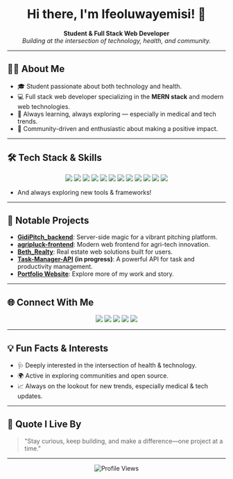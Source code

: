 <!--
🌟 Ifeoluwayemisi's GitHub Profile README 🌟
-->

<h1 align="center">Hi there, I'm Ifeoluwayemisi! 👋</h1>

<p align="center">
  <b>Student & Full Stack Web Developer</b><br>
  <i>Building at the intersection of technology, health, and community.</i>
</p>

---

## 👩‍💻 About Me

- 🎓 Student passionate about both technology and health.
- 💻 Full stack web developer specializing in the **MERN stack** and modern web technologies.
- 🌱 Always learning, always exploring — especially in medical and tech trends.
- 🤝 Community-driven and enthusiastic about making a positive impact.

---

## 🛠️ Tech Stack & Skills

<p align="center">
  <img src="https://img.shields.io/badge/JavaScript-F7DF1E?logo=javascript&logoColor=black" />
  <img src="https://img.shields.io/badge/TypeScript-3178C6?logo=typescript&logoColor=white" />
  <img src="https://img.shields.io/badge/React-61DAFB?logo=react&logoColor=black" />
  <img src="https://img.shields.io/badge/Node.js-339933?logo=node.js&logoColor=white" />
  <img src="https://img.shields.io/badge/Express-000000?logo=express&logoColor=white" />
  <img src="https://img.shields.io/badge/MongoDB-47A248?logo=mongodb&logoColor=white" />
  <img src="https://img.shields.io/badge/Prisma-2D3748?logo=prisma&logoColor=white" />
  <img src="https://img.shields.io/badge/HTML5-E34F26?logo=html5&logoColor=white" />
  <img src="https://img.shields.io/badge/CSS3-1572B6?logo=css3&logoColor=white" />
  <img src="https://img.shields.io/badge/Git-F05032?logo=git&logoColor=white" />
  <img src="https://img.shields.io/badge/GitHub-181717?logo=github&logoColor=white" />
  <img src="https://img.shields.io/badge/Database-4db33d?logo=database&logoColor=white" />
</p>

- And always exploring new tools & frameworks!

---

## 🚀 Notable Projects

- [**GidiPitch_backend**](https://github.com/morphyix/GidiPitch_backend): Server-side magic for a vibrant pitching platform.
- [**agripluck-frontend**](https://github.com/Cyncra-Lab/agripluck-frontend): Modern web frontend for agri-tech innovation.
- [**Beth_Realty**](https://github.com/Ifeoluwayemisi/Beth_Realty): Real estate web solutions built for users.
- [**Task-Manager-API**](https://github.com/Ifeoluwayemisi/Task-Manager-API) <b>(in progress)</b>: A powerful API for task and productivity management.
- [**Portfolio Website**](https://olayoderacheal.netlify.app/): Explore more of my work and story.

---

## 🌐 Connect With Me

<p align="center">
  <a href="https://olayoderacheal.netlify.app/" target="_blank"><img src="https://img.shields.io/badge/Portfolio-181717?logo=About.me&logoColor=white" /></a>
  <a href="https://www.instagram.com/studio_chelle_hub/?utm_source=qr&r=nametag" target="_blank"><img src="https://img.shields.io/badge/Instagram-E4405F?logo=instagram&logoColor=white" /></a>
  <a href="https://x.com/destinifeoluwa?t=41uPuUNrLfGTwKOKNtCkhQ&s=09" target="_blank"><img src="https://img.shields.io/badge/X-1DA1F2?logo=x&logoColor=white" /></a>
  <a href="https://www.linkedin.com/in/olayode-rachael-3060a0340?utm_source=share&utm_campaign=share_via&utm_content=profile&utm_medium=android_app" target="_blank"><img src="https://img.shields.io/badge/LinkedIn-0077B5?logo=linkedin&logoColor=white" /></a>
  <a href="https://github.com/Ifeoluwayemisi/" target="_blank"><img src="https://img.shields.io/badge/GitHub-181717?logo=github&logoColor=white" /></a>
</p>

---

## 💡 Fun Facts & Interests

- 🩺 Deeply interested in the intersection of health & technology.
- 🌍 Active in exploring communities and open source.
- 📈 Always on the lookout for new trends, especially medical & tech updates.

---

## 📝 Quote I Live By

> "Stay curious, keep building, and make a difference—one project at a time."

---

<p align="center">
  <img src="https://komarev.com/ghpvc/?username=Ifeoluwayemisi&style=flat-square&color=blue" alt="Profile Views" />
</p>

<!--
✨ Thank you for visiting! ✨
-->
